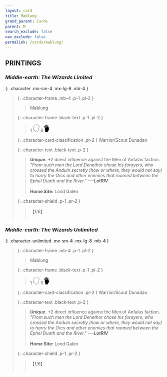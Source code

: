 ```yaml
---
layout: card
title: Mablung
grand_parent: Cards
parent: M
search_exclude: false
nav_exclude: false
permalink: /cards/mablung/
---
```


## PRINTINGS


### _Middle-earth: The Wizards Limited_

{: .character .mx-sm-4 .mx-lg-8 .mb-4 }
> {: .character-frame .mb-4 .p-1 .pl-2 }
> > <div class="card-mp"></div>
> > <div class="character-card-name">Mablung</div>
>
> {: .character-frame .black-text .p-1 .pl-2 }
> > 1 ![](/assets/images/mind.svg) 0![](/assets/images/di.svg)
>
> {: .character-card-classification .pr-2 }
> Warrior/Scout Dunadan
>
> {: .character-text .black-text .p-2 }
> > _**Unique.**_ +2 direct influence against the Men of Anfalas faction. <br>_"From such men the Lord Denethor chose his forayers, who crossed the Anduin secretly (how or where, they would not say) to harry the Orcs and other enemies that roamed between the Ephel Duath and the River."_ ***---&#65279;LotRIV***  <br><br>**Home Site:** Lond Galen 
>
> {: .character-shield .p-1 .pr-2 }
> > <div class="card-shield">【1/6】</div>
> > <div class="card-corruption">&nbsp;</div>

### _Middle-earth: The Wizards Unlimited_

{: .character-unlimited .mx-sm-4 .mx-lg-8 .mb-4 }
> {: .character-frame .mb-4 .p-1 .pl-2 }
> > <div class="card-mp"></div>
> > <div class="character-card-name">Mablung</div>
>
> {: .character-frame .black-text .p-1 .pl-2 }
> > 1 ![](/assets/images/mind.svg) 0![](/assets/images/di.svg)
>
> {: .character-card-classification .pr-2 }
> Warrior/Scout Dunadan
>
> {: .character-text .black-text .p-2 }
> > _**Unique.**_ +2 direct influence against the Men of Anfalas faction. <br>_"From such men the Lord Denethor chose his forayers, who crossed the Anduin secretly (how or where, they would not say) to harry the Orcs and other enemies that roamed between the Ephel Duath and the River."_ ***---&#65279;LotRIV***  <br><br>**Home Site:** Lond Galen 
>
> {: .character-shield .p-1 .pr-2 }
> > <div class="card-shield">【1/6】</div>
> > <div class="card-corruption">&nbsp;</div>
